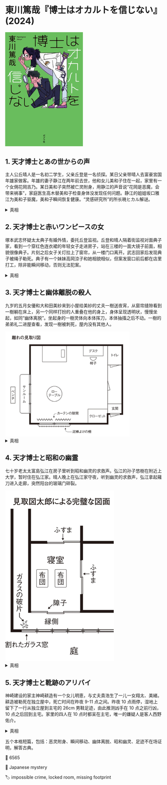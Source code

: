 # 東川篤哉『博士はオカルトを信じない』(2024)

<img src=images/2024_cover.jpg width=250/>

## 1. 天才博士とあの世からの声

主人公丘晴人是一名初二学生，父亲丘登是一名侦探。某日父亲带晴人去富豪宮国年雄家做客。年雄的妻子静江在两年前去世，他和女儿美和子住在一起，家里有一个女佣花岡吉乃。某日美和子突然被亡灵附身，用静江的声音说“花岡是恶魔，会带来祸事”，家庭医生高木替美和子检查身体没发现任何问题。静江的姐姐坂口雅江为美和子驱魔，美和子瞬间恢复健康。“灵感研究所”的所长暁ヒカル解谜。

<details><summary>真相</summary>
美和子和高木是情侣，担心花岡与年雄结婚继承遗产，假装被静江的亡灵附身。美和子的鼻子里插着吸氧装置，里面藏着耳机，放出静江的声音。鼻腔和口腔相连，她张开嘴就成了扬声器。
</details>

## 2. 天才博士と赤いワンピースの女

塚本武志怀疑太太典子有婚外情，委托丘登监视。丘登和晴人隔着街监视对面典子家，看到一个穿红色连衣裙的年轻女子走进房子，站在三楼的一面大镜子前面，相貌很像典子。片刻之后女子关灯拉上了窗帘，从一楼门口离开。武志回家后发现典子被绳子勒死。典子有一个妹妹高岡涼子和她相貌相似，但案发窗口前后都在店里打工，除非能瞬间移动，否则无法犯案。

<details><summary>真相</summary>
凶手是塚本武志，他穿着红色连衣裙男扮女装走上三楼，晴人看到的镜子里的女人脸是电视屏幕里播放事先录好的典子的画面，武志站在电视前做出一样的动作，假装在照镜子。
</details>

## 3. 天才博士と幽体離脱の殺人

九岁的五月女優和大和田美紗来到小屋给美紗的丈夫一樹送夜宵，从窗帘缝隙看到一樹躺在床上，另一个同样打扮的人重叠在他的身上，身体呈现透明状，慢慢坐起，如同“幽体离脱”。坐起身的一樹灵体向本体挥刀，本体抽搐之后不动。一樹的弟弟礼二进屋查看，发现一樹被刺死，屋内没有其他人。

<img src=images/2024_guest_house.jpg width=400/>

<details><summary>真相</summary>
一樹、礼二、美紗合作演戏，一樹躺在床上扮演本体，礼二在外面扮演灵体，優看到灵体重叠在本体身上是镜子反射（见图）。礼二进屋之后杀死一樹。

<img src=images/2024_reflection.jpg width=400/>
</details>

## 4. 天才博士と昭和の幽霊

七十岁老太太富島弘江在房子里听到昭和幽灵的求救声。弘江的孙子悠樹在附近上大学，暂时住在弘江家。晴人晚上在弘江家守夜，听到幽灵的求救声，弘江拿起薙刀进入走廊，突然阳台的玻璃门碎裂。

<img src=images/2024_glass_window.jpg width=350/>

<details><summary>真相</summary>
悠樹在窗玻璃上钻了一个小洞，从里面穿过一根透明的钓鱼线延伸到浴室，形成一个“电话话筒”。悠樹在浴室里讲话引发玻璃振动，假冒昭和幽灵，其目的是为了让弘江把房子卖了换钱。弘江举刀时碰到拉紧的钓鱼线，张力使玻璃破碎。
</details>

## 5. 天才博士と靴跡のアリバイ

神崎建设的家主神崎耕造有一个女儿明恵，与丈夫貴浩生了一儿一女翔太、美緒。耕造被勒死在独立屋中，死亡时间在昨夜 9-11 点之间。昨夜 10 点雨停，湿地上留下了一行从独立屋到主宅的 26cm 男鞋足迹，由此推测凶手在 10 点之前行凶，10 点之后回到主宅。家里的四人在 10 点时都呆在主宅，唯一的嫌疑人是客人西野佑介。

<details><summary>真相</summary>
凶手是翔太，行凶时间在 10 点之后。他在胶合板下方粘了运动鞋的橡胶鞋底，让鞋印对着主宅方向，把板子扔在地上，踩着板子来回，像印章一样留下（返回的）足迹，然后回收胶合板。
</details>

五个本格短篇，包括：恶灵附身、瞬间移动、幽体离脱、昭和幽灵、足迹不在场证明，解答古典。

:link: 6565

:file_folder: Japanese mystery

:label: impossible crime, locked room, missing footprint
